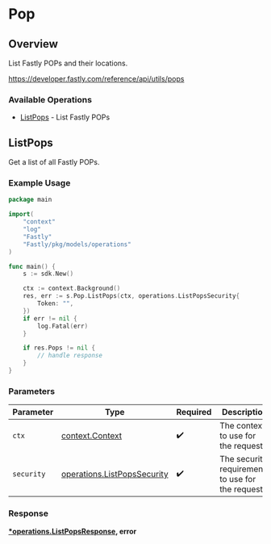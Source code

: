 # Pop

## Overview

List Fastly POPs and their locations.

<https://developer.fastly.com/reference/api/utils/pops>
### Available Operations

* [ListPops](#listpops) - List Fastly POPs

## ListPops

Get a list of all Fastly POPs.

### Example Usage

```go
package main

import(
	"context"
	"log"
	"Fastly"
	"Fastly/pkg/models/operations"
)

func main() {
    s := sdk.New()

    ctx := context.Background()
    res, err := s.Pop.ListPops(ctx, operations.ListPopsSecurity{
        Token: "",
    })
    if err != nil {
        log.Fatal(err)
    }

    if res.Pops != nil {
        // handle response
    }
}
```

### Parameters

| Parameter                                                                  | Type                                                                       | Required                                                                   | Description                                                                |
| -------------------------------------------------------------------------- | -------------------------------------------------------------------------- | -------------------------------------------------------------------------- | -------------------------------------------------------------------------- |
| `ctx`                                                                      | [context.Context](https://pkg.go.dev/context#Context)                      | :heavy_check_mark:                                                         | The context to use for the request.                                        |
| `security`                                                                 | [operations.ListPopsSecurity](../../models/operations/listpopssecurity.md) | :heavy_check_mark:                                                         | The security requirements to use for the request.                          |


### Response

**[*operations.ListPopsResponse](../../models/operations/listpopsresponse.md), error**


